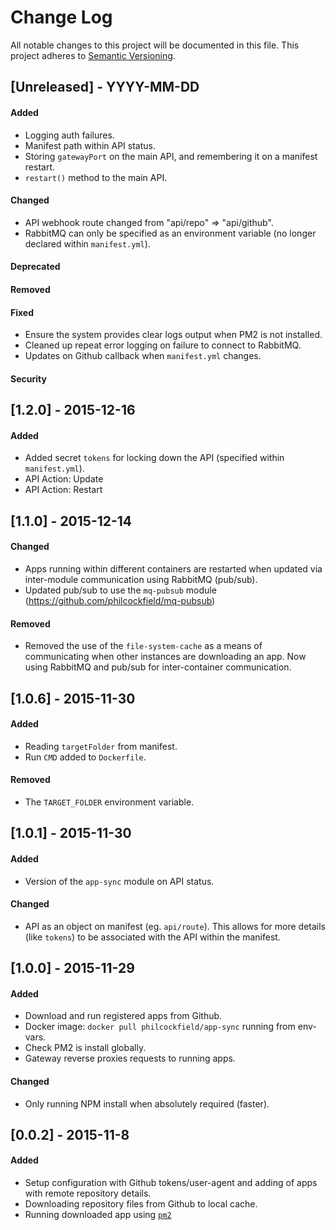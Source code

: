 # Change Log
All notable changes to this project will be documented in this file.
This project adheres to [Semantic Versioning](http://semver.org/).


## [Unreleased] - YYYY-MM-DD
#### Added
- Logging auth failures.
- Manifest path within API status.
- Storing `gatewayPort` on the main API, and remembering it on a manifest restart.
- `restart()` method to the main API.
#### Changed
- API webhook route changed from "api/repo" => "api/github".
- RabbitMQ can only be specified as an environment variable (no longer declared within `manifest.yml`).
#### Deprecated
#### Removed
#### Fixed
- Ensure the system provides clear logs output when PM2 is not installed.
- Cleaned up repeat error logging on failure to connect to RabbitMQ.
- Updates on Github callback when `manifest.yml` changes.
#### Security


## [1.2.0] - 2015-12-16
#### Added
- Added secret `tokens` for locking down the API (specified within `manifest.yml`).
- API Action: Update
- API Action: Restart


## [1.1.0] - 2015-12-14
#### Changed
- Apps running within different containers are restarted when updated via inter-module communication using RabbitMQ (pub/sub).
- Updated pub/sub to use the `mq-pubsub` module (https://github.com/philcockfield/mq-pubsub)
#### Removed
- Removed the use of the `file-system-cache` as a means of communicating when other instances are downloading an app.  Now using RabbitMQ and pub/sub for inter-container communication.


## [1.0.6] - 2015-11-30
#### Added
- Reading `targetFolder` from manifest.
- Run `CMD` added to `Dockerfile`.
#### Removed
- The `TARGET_FOLDER` environment variable.


## [1.0.1] - 2015-11-30
#### Added
- Version of the `app-sync` module on API status.
#### Changed
- API as an object on manifest (eg. `api/route`).
  This allows for more details (like `tokens`) to be associated with the API within the manifest.


## [1.0.0] - 2015-11-29
#### Added
- Download and run registered apps from Github.
- Docker image: `docker pull philcockfield/app-sync` running from env-vars.
- Check PM2 is install globally.
- Gateway reverse proxies requests to running apps.

#### Changed
- Only running NPM install when absolutely required (faster).


## [0.0.2] - 2015-11-8
#### Added
- Setup configuration with Github tokens/user-agent and adding of apps with remote repository details.
- Downloading repository files from Github to local cache.
- Running downloaded app using [`pm2`](http://pm2.keymetrics.io/)
